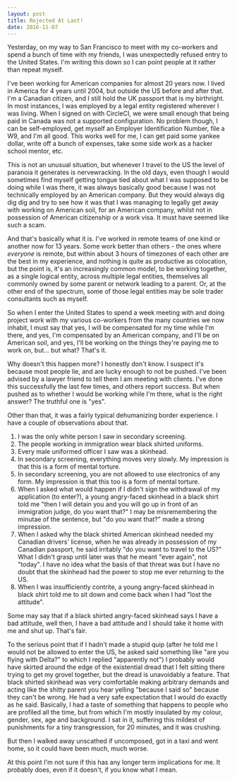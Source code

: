 ```yaml
---
layout: post
title: Rejected At Last!
date: 2016-11-07
---
```


Yesterday, on my way to San Francisco to meet with my co-workers and spend a bunch of time with my friends, I was unexpectedly refused entry to the United States. I'm writing this down so I can point people at it rather than repeat myself.

I've been working for American companies for almost 20 years now. I lived in America for 4 years until 2004, but outside the US before and after that. I'm a Canadian citizen, and I still hold the UK passport that is my birthright. In most instances, I was employed by a legal entity registered wherever I was living. When I signed on with CircleCI, we were small enough that being paid in Canada was not a supported configuration. No problem though, I can be self-employed, get myself an Employer Identification Number, file a W9, and I'm all good. This works well for me, I can get paid some yankee dollar, write off a bunch of expenses, take some side work as a hacker school mentor, etc.

This is not an unusual situation, but whenever I travel to the US the level of paranoia it generates is nervewracking. In the old days, even though I would sometimes find myself getting tongue tied about what I was supposed to be doing while I was there, it was always basically good because I was not technically employed by an American company. But they would always dig dig dig and try to see how it was that I was managing to legally get away with working on American soil, for an American company, whilst not in possession of American citizenship or a work visa. It must have seemed like such a scam.

And that's basically what it is. I've worked in remote teams of one kind or another now for 13 years. Some work better than others - the ones where *everyone* is remote, but within about 3 hours of timezones of each other are the best in my experience, and nothing is quite as productive as colocation, but the point is, it's an increasingly common model, to be working together, as a single logical entity, across multiple legal entities, themselves all commonly owned by some parent or network leading to a parent. Or, at the other end of the spectrum, some of those legal entities may be sole trader consultants such as myself.

So when I enter the United States to spend a week meeting with and doing project work with my various co-workers from the many countries we now inhabit, I must say that yes, I will be compensated for my time while I'm there, and yes, I'm compensated by an American company, and I'll be on American soil, and yes, I'll be working on the things they're paying me to work on, but... but what? That's it.

Why doesn't this happen more? I honestly don't know. I suspect it's because most people lie, and are lucky enough to not be pushed. I've been advised by a lawyer friend to tell them I am meeting with clients. I've done this successfully the last few times, and others report success. But when pushed as to whether I would be working while I'm there, what is the right answer? The truthful one is "yes".

Other than that, it was a fairly typical dehumanizing border experience. I have a couple of observations about that.

1. I was the only white person I saw in secondary screening.
2. The people working in immigration wear black shirted uniforms.
3. Every male uniformed officer I saw was a skinhead.
4. In secondary screening, everything moves very slowly. My impression is that this is a form of mental torture.
5. In secondary screening, you are not allowed to use electronics of any form. My impression is that this too is a form of mental torture.
6. When I asked what would happen if I didn't sign the withdrawal of my application (to enter?), a young angry-faced skinhead in a black shirt told me "then I will detain you and you will go up in front of an immigration judge, do you want that?" I may be misremembering the minutae of the sentence, but "do you want that?" made a strong impression.
7. When I asked why the black shirted American skinhead needed my Canadian drivers' license, when he was already in possession of my Canadian passport, he said irritably "do you want to travel to the US?" What I didn't grasp until later was that he meant "ever again", not "today". I have no idea what the basis of that threat was but I have no doubt that the skinhead had the power to stop me ever returning to the US.
8. When I was insufficiently contrite, a young angry-faced skinhead in black shirt told me to sit down and come back when I had "lost the attitude".

Some may say that if a black shirted angry-faced skinhead says I have a bad attitude, well then, I have a bad attitude and I should take it home with me and shut up. That's fair.

To the serious point that if I hadn't made a stupid quip (after he told me I would not be allowed to enter the US, he asked said something like "are you flying with Delta?" to which I replied "apparently not") I probably would have skirted around the edge of the existential dread that I felt sitting there trying to get my grovel together, but the dread is unavoidably a feature. That black shirted skinhead was very comfortable making arbitrary demands and acting like the shitty parent you hear yelling "because I said so" because they can't be wrong. He had a very safe expectation that I would do exactly as he said. Basically, I had a taste of something that happens to people who are profiled all the time, but from which I'm mostly insulated by my colour, gender, sex, age and background. I sat in it, suffering this mildest of punishments for a tiny transgression, for 20 minutes, and it was crushing.

But then I walked away unscathed if uncomposed, got in a taxi and went home, so it could have been much, much worse.

At this point I'm not sure if this has any longer term implications for me. It probably does, even if it doesn't, if you know what I mean.
